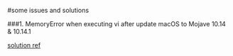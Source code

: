 #some issues and solutions

###1. MemoryError when executing vi after update macOS to Mojave 10.14 & 10.14.1

[solution ref](https://github.com/powerline/powerline/issues/1947#issuecomment-431784358)

